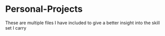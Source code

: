 # Personal-Projects
These are multiple files I have included to give a better insight into the skill set I carry
